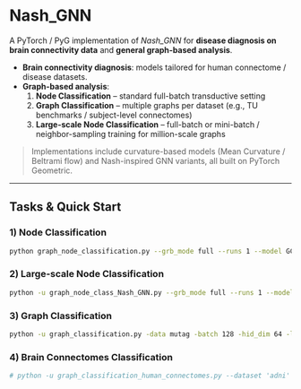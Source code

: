 # Nash_GNN

A PyTorch / PyG implementation of *Nash_GNN* for **disease diagnosis on brain connectivity data** and **general graph-based analysis**.

- **Brain connectivity diagnosis**: models tailored for human connectome / disease datasets.
- **Graph-based analysis**:
  1) **Node Classification** – standard full-batch transductive setting  
  2) **Graph Classification** – multiple graphs per dataset (e.g., TU benchmarks / subject-level connectomes)  
  3) **Large-scale Node Classification** – full-batch or mini-batch / neighbor-sampling training for million-scale graphs

> Implementations include curvature-based models (Mean Curvature / Beltrami flow) and Nash-inspired GNN variants, all built on PyTorch Geometric.

---

## Tasks & Quick Start

### 1) Node Classification
```bash
python graph_node_classification.py --grb_mode full --runs 1 --model GCN --time 3  --method euler --function icnn --gpu 1 --hidden_dim 128 --eval_robo_blk --step_size 1 --input_dropout 0.4 --batch_norm --add_source --grb_split --dataset Cora
```
### 2) Large-scale Node Classification
```bash
python -u graph_node_class_Nash_GNN.py --grb_mode full --runs 1 --model graphcon --time 3  --method euler --function icnn --gpu 1 --hidden_dim 128 --eval_robo_blk --step_size 1 --input_dropout 0.4 --batch_norm --add_source --grb_split --dataset arxiv
```

### 3) Graph Classification
```bash
python -u graph_classification.py -data mutag -batch 128 -hid_dim 64 -lr 0.01 -model 'GCN' -gpu 0 
```

### 4) Brain Connectomes Classification
```bash
# python -u graph_classification_human_connectomes.py --dataset 'adni' --runs 5 --model graphbel --gpu 0 
```
